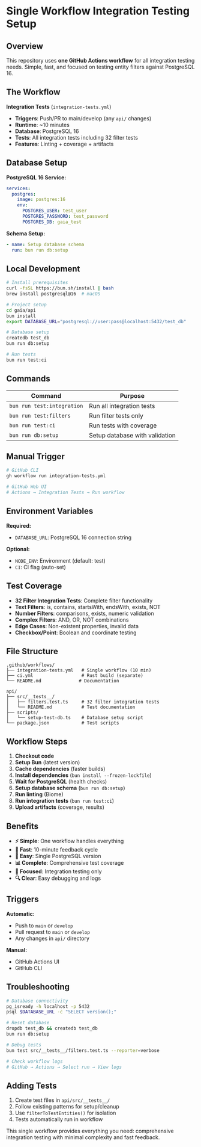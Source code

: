 # Single Workflow Integration Testing Setup

## Overview

This repository uses **one GitHub Actions workflow** for all integration testing needs. Simple, fast, and focused on testing entity filters against PostgreSQL 16.

## The Workflow

**Integration Tests** (`integration-tests.yml`)
- **Triggers**: Push/PR to main/develop (any `api/` changes)
- **Runtime**: ~10 minutes
- **Database**: PostgreSQL 16
- **Tests**: All integration tests including 32 filter tests
- **Features**: Linting + coverage + artifacts

## Database Setup

**PostgreSQL 16 Service:**
```yaml
services:
  postgres:
    image: postgres:16
    env:
      POSTGRES_USER: test_user
      POSTGRES_PASSWORD: test_password
      POSTGRES_DB: gaia_test
```

**Schema Setup:**
```yaml
- name: Setup database schema
  run: bun run db:setup
```

## Local Development

```bash
# Install prerequisites
curl -fsSL https://bun.sh/install | bash
brew install postgresql@16  # macOS

# Project setup
cd gaia/api
bun install
export DATABASE_URL="postgresql://user:pass@localhost:5432/test_db"

# Database setup
createdb test_db
bun run db:setup

# Run tests
bun run test:ci
```

## Commands

| Command | Purpose |
|---------|---------|
| `bun run test:integration` | Run all integration tests |
| `bun run test:filters` | Run filter tests only |
| `bun run test:ci` | Run tests with coverage |
| `bun run db:setup` | Setup database with validation |

## Manual Trigger

```bash
# GitHub CLI
gh workflow run integration-tests.yml

# GitHub Web UI
# Actions → Integration Tests → Run workflow
```

## Environment Variables

**Required:**
- `DATABASE_URL`: PostgreSQL 16 connection string

**Optional:**
- `NODE_ENV`: Environment (default: test)
- `CI`: CI flag (auto-set)

## Test Coverage

- **32 Filter Integration Tests**: Complete filter functionality
- **Text Filters**: is, contains, startsWith, endsWith, exists, NOT
- **Number Filters**: comparisons, exists, numeric validation
- **Complex Filters**: AND, OR, NOT combinations
- **Edge Cases**: Non-existent properties, invalid data
- **Checkbox/Point**: Boolean and coordinate testing

## File Structure

```
.github/workflows/
├── integration-tests.yml   # Single workflow (10 min)
├── ci.yml                  # Rust build (separate)
└── README.md              # Documentation

api/
├── src/__tests__/
│   ├── filters.test.ts     # 32 filter integration tests
│   └── README.md           # Test documentation
├── scripts/
│   └── setup-test-db.ts    # Database setup script
└── package.json            # Test scripts
```

## Workflow Steps

1. **Checkout code**
2. **Setup Bun** (latest version)
3. **Cache dependencies** (faster builds)
4. **Install dependencies** (`bun install --frozen-lockfile`)
5. **Wait for PostgreSQL** (health checks)
6. **Setup database schema** (`bun run db:setup`)
7. **Run linting** (Biome)
8. **Run integration tests** (`bun run test:ci`)
9. **Upload artifacts** (coverage, results)

## Benefits

- **⚡ Simple**: One workflow handles everything
- **🚀 Fast**: 10-minute feedback cycle
- **🔧 Easy**: Single PostgreSQL version
- **📊 Complete**: Comprehensive test coverage
- **🎯 Focused**: Integration testing only
- **🔍 Clear**: Easy debugging and logs

## Triggers

**Automatic:**
- Push to `main` or `develop`
- Pull request to `main` or `develop`
- Any changes in `api/` directory

**Manual:**
- GitHub Actions UI
- GitHub CLI

## Troubleshooting

```bash
# Database connectivity
pg_isready -h localhost -p 5432
psql $DATABASE_URL -c "SELECT version();"

# Reset database
dropdb test_db && createdb test_db
bun run db:setup

# Debug tests
bun test src/__tests__/filters.test.ts --reporter=verbose

# Check workflow logs
# GitHub → Actions → Select run → View logs
```

## Adding Tests

1. Create test files in `api/src/__tests__/`
2. Follow existing patterns for setup/cleanup
3. Use `filterToTestEntities()` for isolation
4. Tests automatically run in workflow

This single workflow provides everything you need: comprehensive integration testing with minimal complexity and fast feedback.